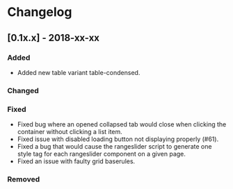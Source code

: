 # Changelog

## [0.1x.x] - 2018-xx-xx

### Added

- Added new table variant table-condensed.

### Changed

### Fixed

- Fixed bug where an opened collapsed tab would close when clicking the container without clicking a list item.
- Fixed issue with disabled loading button not displaying properly (#61).
- Fixed a bug that would cause the rangeslider script to generate one style tag for each rangeslider component on a given page.
- Fixed an issue with faulty grid baserules.

### Removed
